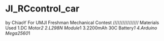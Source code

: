 # JI_RCcontrol_car
by ChiaoY
For UMJI Freshman Mechanical Contest
////////////////
Materials Used
1.DC Motor*2
2.L298N Module*1
3.2200mAh 30C Battery*1
4.Arduino Mega2560*1
